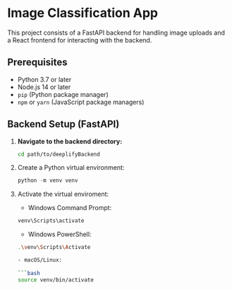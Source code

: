 # Image Classification App

This project consists of a FastAPI backend for handling image uploads and a React frontend for interacting with the backend.

## Prerequisites

- Python 3.7 or later
- Node.js 14 or later
- `pip` (Python package manager)
- `npm` or `yarn` (JavaScript package managers)

## Backend Setup (FastAPI)

1. **Navigate to the backend directory:**

   ```bash
   cd path/to/deeplifyBackend
2. Create a Python virtual environment:

   ```python
   python -m venv venv
3. Activate the virtual enviroment:

   - Windows Command Prompt:
 
   ```bash
   venv\Scripts\activate
   ```
   
   - Windows PowerShell:
 
   ```bash
   .\venv\Scripts\Activate
   
   - macOS/Linux:
 
   ```bash
   source venv/bin/activate

